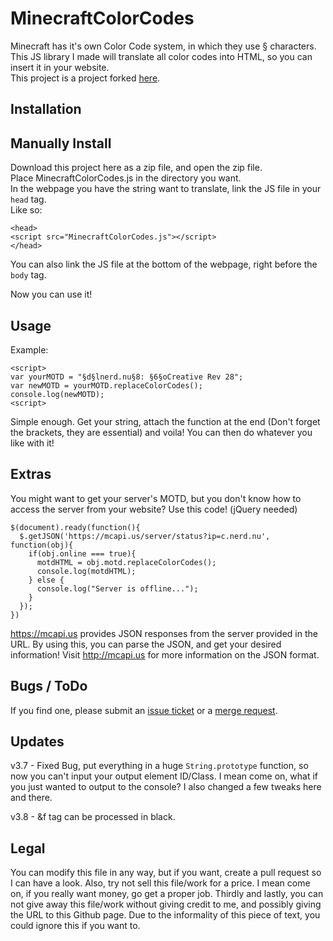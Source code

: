 # MinecraftColorCodes
Minecraft has it's own Color Code system, in which they use § characters.  
This JS library I made will translate all color codes into HTML, so you can insert it in your website.  
This project is a project forked [here](https://github.com/FoxInFlame/MinecraftColorCodes).  

## Installation

## Manually Install
Download this project here as a zip file, and open the zip file.  
Place MinecraftColorCodes.js in the directory you want.  
In the webpage you have the string want to translate, link the JS file in your ``` head ``` tag.  
Like so:
```
<head>
<script src="MinecraftColorCodes.js"></script>
</head>
```
You can also link the JS file at the bottom of the webpage, right before the ```body``` tag.

Now you can use it!

## Usage
Example:
```
<script>
var yourMOTD = "§d§lnerd.nu§8: §6§oCreative Rev 28";
var newMOTD = yourMOTD.replaceColorCodes();
console.log(newMOTD);
<script>
```
Simple enough. Get your string, attach the function at the end (Don't forget the brackets, they are essential) and voila! You can then do whatever you like with it!


## Extras
You might want to get your server's MOTD, but you don't know how to access the server from your website?
Use this code! (jQuery needed)
```
$(document).ready(function(){
  $.getJSON('https://mcapi.us/server/status?ip=c.nerd.nu', function(obj){
    if(obj.online === true){
      motdHTML = obj.motd.replaceColorCodes();
      console.log(motdHTML);
    } else {
      console.log("Server is offline...");
    }
  });
})
```
https://mcapi.us provides JSON responses from the server provided in the URL. By using this, you can parse the JSON, and get your desired information! Visit http://mcapi.us for more information on the JSON format.


## Bugs / ToDo

If you find one, please submit an [issue ticket](https://gitlab.com/Baw-Appie/MinecraftColorCodes/issues) or a [merge request](https://gitlab.com/Baw-Appie/MinecraftColorCodes/merge_requests).

## Updates

v3.7 - Fixed Bug, put everything in a huge ```String.prototype``` function, so now you can't input your output element ID/Class. I mean come on, what if you just wanted to output to the console? I also changed a few tweaks here and there.

v3.8 - &f tag can be processed in black.

## Legal
You can modify this file in any way, but if you want, create a pull request so I can have a look. Also, try not sell this file/work for a price. I mean come on, if you really want money, go get a proper job. Thirdly and lastly, you can not give away this file/work without giving credit to me, and possibly giving the URL to this Github page. Due to the informality of this piece of text, you could ignore this if you want to.
